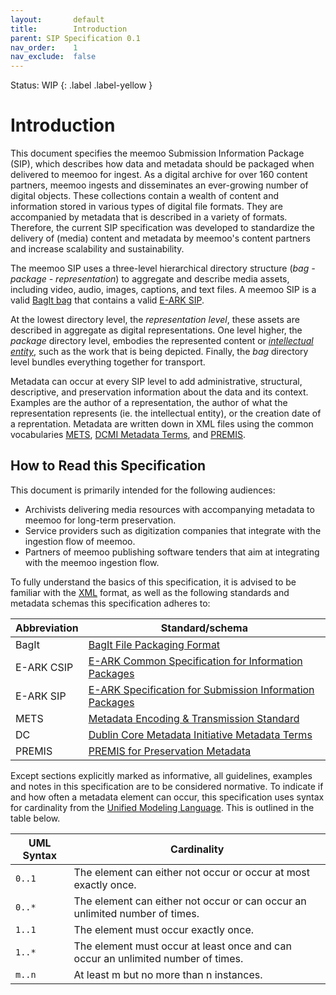 ```yaml
---
layout:       default
title:        Introduction
parent: SIP Specification 0.1
nav_order:    1
nav_exclude:  false
---
```

Status: WIP
{: .label .label-yellow }
# Introduction

This document specifies the meemoo Submission Information Package (SIP), which describes how data and metadata should be packaged when delivered to meemoo for ingest.
As a digital archive for over 160 content partners, meemoo ingests and disseminates an ever-growing number of digital objects.
These collections contain a wealth of content and information stored in various types of digital file formats.
They are accompanied by metadata that is described in a variety of formats.
Therefore, the current SIP specification was developed to standardize the delivery of (media) content and metadata by meemoo's content partners and increase scalability and sustainability.

The meemoo SIP uses a three-level hierarchical directory structure (_bag - package - representation_) to aggregate and describe media assets, including video, audio, images, captions, and text files.
A meemoo SIP is a valid [BagIt bag](https://www.rfc-editor.org/rfc/rfc8493.html) that contains a valid [E-ARK SIP](https://earksip.dilcis.eu/). 

At the lowest directory level, the _representation level_, these assets are described in aggregate as digital representations.
One level higher, the _package_ directory level, embodies the represented content or [_intellectual entity_](/2_core-concepts#ie), such as the work that is being depicted.
Finally, the _bag_ directory level bundles everything together for transport. 

Metadata can occur at every SIP level to add administrative, structural, descriptive, and preservation information about the data and its context.
Examples are the author of a representation, the author of what the representation represents (ie. the intellectual entity), or the creation date of a reprentation.
Metadata are written down in XML files using the common vocabularies [METS](https://www.loc.gov/standards/mets), [DCMI Metadata Terms](https://www.dublincore.org/specifications/dublin-core/dcmi-terms/), and [PREMIS](https://www.loc.gov/standards/premis/).

## How to Read this Specification

This document is primarily intended for the following audiences:

- Archivists delivering media resources with accompanying metadata to meemoo for long-term preservation.
- Service providers such as digitization companies that integrate with the ingestion flow of meemoo.
- Partners of meemoo publishing software tenders that aim at integrating with the meemoo ingestion flow.

To fully understand the basics of this specification, it is advised to be familiar with the [XML](https://www.w3.org/XML/) format, as well as the following standards and metadata schemas this specification adheres to:

| Abbreviation | Standard/schema|
| ------------ | -------------- |
| BagIt        | [BagIt File Packaging Format](https://www.rfc-editor.org/rfc/rfc8493.html)|
| E-ARK CSIP   | [E-ARK Common Specification for Information Packages](https://earkcsip.dilcis.eu/)|
| E-ARK SIP    | [E-ARK Specification for Submission Information Packages](https://earksip.dilcis.eu/)|
| METS         | [Metadata Encoding & Transmission Standard](https://www.loc.gov/standards/mets/mets.xsd)|
| DC           | [Dublin Core Metadata Initiative Metadata Terms](http://dublincore.org/schemas/xmls/qdc/2008/02/11/dcterms.xsd)|
| PREMIS       | [PREMIS for Preservation Metadata](https://www.loc.gov/standards/premis/v3/premis-v3-0.xsd)|

Except sections explicitly marked as informative, all guidelines, examples and notes in this specification are to be considered normative.
To indicate if and how often a metadata element can occur, this specification uses syntax for cardinality from the [Unified Modeling Language](https://www.omg.org/spec/UML/2.5.1/PDF).
This is outlined in the table below.

| UML Syntax | Cardinality                                                                      |
| ---------- | -------------------------------------------------------------------------------- |
| `0..1`       | The element can either not occur or occur at most exactly once.                  |
| `0..*`       | The element can either not occur or can occur an unlimited number of times.      |
| `1..1`       | The element must occur exactly once.                                             |
| `1..*`       | The element must occur at least once and can occur an unlimited number of times. |
| `m..n`       | At least m but no more than n instances.                                         |

